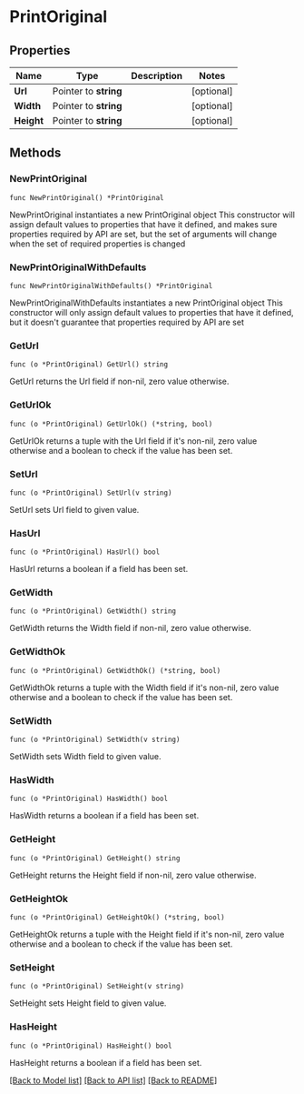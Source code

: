 # PrintOriginal

## Properties

Name | Type | Description | Notes
------------ | ------------- | ------------- | -------------
**Url** | Pointer to **string** |  | [optional] 
**Width** | Pointer to **string** |  | [optional] 
**Height** | Pointer to **string** |  | [optional] 

## Methods

### NewPrintOriginal

`func NewPrintOriginal() *PrintOriginal`

NewPrintOriginal instantiates a new PrintOriginal object
This constructor will assign default values to properties that have it defined,
and makes sure properties required by API are set, but the set of arguments
will change when the set of required properties is changed

### NewPrintOriginalWithDefaults

`func NewPrintOriginalWithDefaults() *PrintOriginal`

NewPrintOriginalWithDefaults instantiates a new PrintOriginal object
This constructor will only assign default values to properties that have it defined,
but it doesn't guarantee that properties required by API are set

### GetUrl

`func (o *PrintOriginal) GetUrl() string`

GetUrl returns the Url field if non-nil, zero value otherwise.

### GetUrlOk

`func (o *PrintOriginal) GetUrlOk() (*string, bool)`

GetUrlOk returns a tuple with the Url field if it's non-nil, zero value otherwise
and a boolean to check if the value has been set.

### SetUrl

`func (o *PrintOriginal) SetUrl(v string)`

SetUrl sets Url field to given value.

### HasUrl

`func (o *PrintOriginal) HasUrl() bool`

HasUrl returns a boolean if a field has been set.

### GetWidth

`func (o *PrintOriginal) GetWidth() string`

GetWidth returns the Width field if non-nil, zero value otherwise.

### GetWidthOk

`func (o *PrintOriginal) GetWidthOk() (*string, bool)`

GetWidthOk returns a tuple with the Width field if it's non-nil, zero value otherwise
and a boolean to check if the value has been set.

### SetWidth

`func (o *PrintOriginal) SetWidth(v string)`

SetWidth sets Width field to given value.

### HasWidth

`func (o *PrintOriginal) HasWidth() bool`

HasWidth returns a boolean if a field has been set.

### GetHeight

`func (o *PrintOriginal) GetHeight() string`

GetHeight returns the Height field if non-nil, zero value otherwise.

### GetHeightOk

`func (o *PrintOriginal) GetHeightOk() (*string, bool)`

GetHeightOk returns a tuple with the Height field if it's non-nil, zero value otherwise
and a boolean to check if the value has been set.

### SetHeight

`func (o *PrintOriginal) SetHeight(v string)`

SetHeight sets Height field to given value.

### HasHeight

`func (o *PrintOriginal) HasHeight() bool`

HasHeight returns a boolean if a field has been set.


[[Back to Model list]](../README.md#documentation-for-models) [[Back to API list]](../README.md#documentation-for-api-endpoints) [[Back to README]](../README.md)


